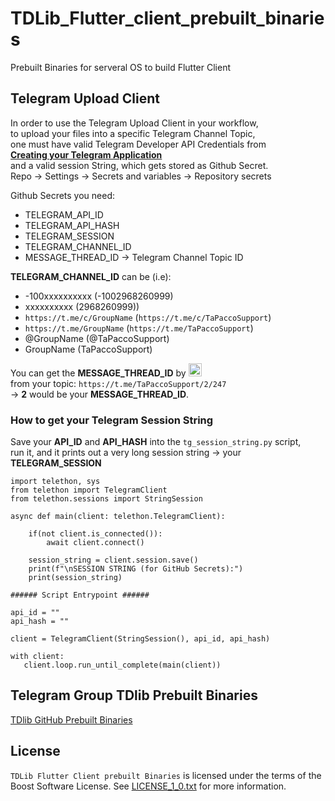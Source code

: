 # TDLib_Flutter_client_prebuilt_binaries
Prebuilt Binaries for serveral OS to build Flutter Client

## Telegram Upload Client
In order to use the Telegram Upload Client in your workflow, \
to upload your files into a specific Telegram Channel Topic, \
one must have valid Telegram Developer API Credentials from  \
**[Creating your Telegram Application](https://core.telegram.org/api/obtaining_api_id)** \
and a valid session String, which gets stored as Github Secret.\
Repo -> Settings -> Secrets and variables -> Repository secrets

Github Secrets you need:
* TELEGRAM_API_ID
* TELEGRAM_API_HASH
* TELEGRAM_SESSION
* TELEGRAM_CHANNEL_ID
* MESSAGE_THREAD_ID -> Telegram Channel Topic ID

**TELEGRAM_CHANNEL_ID** can be (i.e):
* -100xxxxxxxxxx (-1002968260999)
* xxxxxxxxxx (2968260999))
* `https://t.me/c/GroupName` (`https://t.me/c/TaPaccoSupport`)
* `https://t.me/GroupName` (`https://t.me/TaPaccoSupport`)
* @GroupName (@TaPaccoSupport)
* GroupName (TaPaccoSupport)

You can get the **MESSAGE_THREAD_ID** by <img alt="grafik" src="https://github.com/user-attachments/assets/fb007aea-01f2-48ed-96da-88ba4e6836fd" style="height: 1.5em;">\
from your topic: `https://t.me/TaPaccoSupport/2/247` \
-> **2** would be your **MESSAGE_THREAD_ID**.

### How to get your Telegram Session String
Save your **API_ID** and **API_HASH** into the `tg_session_string.py` script,\
run it, and it prints out a very long session string -> your **TELEGRAM_SESSION**

```
import telethon, sys
from telethon import TelegramClient
from telethon.sessions import StringSession

async def main(client: telethon.TelegramClient):

    if(not client.is_connected()):
        await client.connect()
    
    session_string = client.session.save()
    print(f"\nSESSION STRING (for GitHub Secrets):")
    print(session_string)

###### Script Entrypoint ######

api_id = ""
api_hash = ""

client = TelegramClient(StringSession(), api_id, api_hash)

with client:
   client.loop.run_until_complete(main(client))
```
	
## Telegram Group TDlib Prebuilt Binaries
[TDlib GitHub Prebuilt Binaries](https://t.me/TaPaccoSupport/2)

<a name="license"></a>
## License
`TDLib Flutter Client prebuilt Binaries` is licensed under the terms of the Boost Software License. See [LICENSE_1_0.txt](http://www.boost.org/LICENSE_1_0.txt) for more information.
